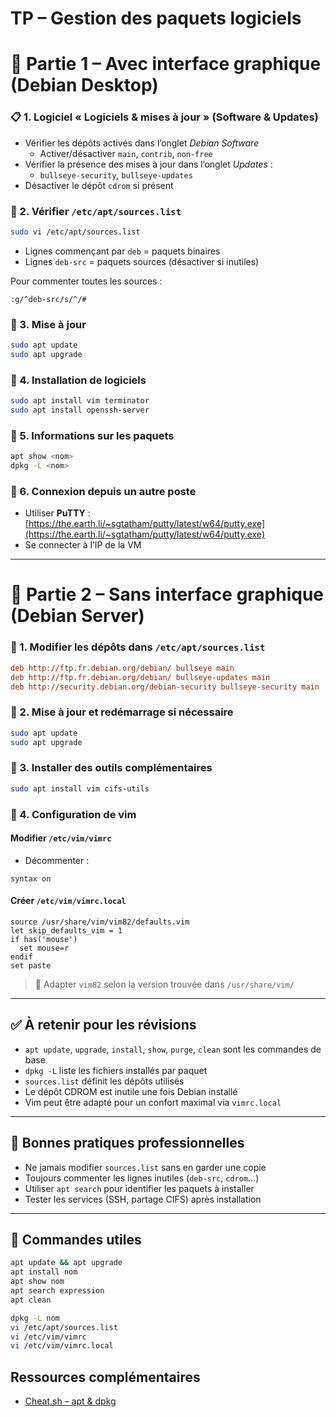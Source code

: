 # TP – Gestion des paquets logiciels
# 🧱 Partie 1 – Avec interface graphique (Debian Desktop)

### 📋 1. Logiciel « Logiciels & mises à jour » (Software & Updates)

- Vérifier les dépôts activés dans l’onglet _Debian Software_
    - Activer/désactiver `main`, `contrib`, `non-free`
- Vérifier la présence des mises à jour dans l’onglet _Updates_ :
    - `bullseye-security`, `bullseye-updates`
- Désactiver le dépôt `cdrom` si présent

### 📁 2. Vérifier `/etc/apt/sources.list`

```bash
sudo vi /etc/apt/sources.list
```

- Lignes commençant par `deb` = paquets binaires
- Lignes `deb-src` = paquets sources (désactiver si inutiles)

Pour commenter toutes les sources :

```vim
:g/^deb-src/s/^/#
```

### 🔁 3. Mise à jour

```bash
sudo apt update
sudo apt upgrade
```

### 🧰 4. Installation de logiciels

```bash
sudo apt install vim terminator
sudo apt install openssh-server
```

### 📑 5. Informations sur les paquets

```bash
apt show <nom>
dpkg -L <nom>
```

### 🧳 6. Connexion depuis un autre poste

- Utiliser **PuTTY** : [https://the.earth.li/~sgtatham/putty/latest/w64/putty.exe](https://the.earth.li/~sgtatham/putty/latest/w64/putty.exe)
- Se connecter à l’IP de la VM

---

# 🧱 Partie 2 – Sans interface graphique (Debian Server)

### 📁 1. Modifier les dépôts dans `/etc/apt/sources.list`

```ini
deb http://ftp.fr.debian.org/debian/ bullseye main
deb http://ftp.fr.debian.org/debian/ bullseye-updates main
deb http://security.debian.org/debian-security bullseye-security main
```

### 🔄 2. Mise à jour et redémarrage si nécessaire

```bash
sudo apt update
sudo apt upgrade
```

### 🔧 3. Installer des outils complémentaires

```bash
sudo apt install vim cifs-utils
```

### 🎨 4. Configuration de vim

#### Modifier `/etc/vim/vimrc`

- Décommenter :

```vim
syntax on
```

#### Créer `/etc/vim/vimrc.local`

```vim
source /usr/share/vim/vim82/defaults.vim
let skip_defaults_vim = 1
if has('mouse')
  set mouse=r
endif
set paste
```

> 📌 Adapter `vim82` selon la version trouvée dans `/usr/share/vim/`

---

## ✅ À retenir pour les révisions

- `apt update`, `upgrade`, `install`, `show`, `purge`, `clean` sont les commandes de base
- `dpkg -L` liste les fichiers installés par paquet
- `sources.list` définit les dépôts utilisés
- Le dépôt CDROM est inutile une fois Debian installé
- Vim peut être adapté pour un confort maximal via `vimrc.local`

---

## 📌 Bonnes pratiques professionnelles

- Ne jamais modifier `sources.list` sans en garder une copie
- Toujours commenter les lignes inutiles (`deb-src`, `cdrom`…)
- Utiliser `apt search` pour identifier les paquets à installer
- Tester les services (SSH, partage CIFS) après installation

---

## 🔗 Commandes utiles

```bash
apt update && apt upgrade
apt install nom
apt show nom
apt search expression
apt clean

dpkg -L nom
vi /etc/apt/sources.list
vi /etc/vim/vimrc
vi /etc/vim/vimrc.local
```

## Ressources complémentaires

- [Cheat.sh – apt & dpkg](https://cheat.sh/apt)